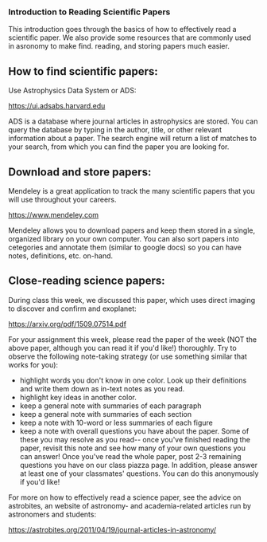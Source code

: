 ### Introduction to Reading Scientific Papers ###
This introduction goes through the basics of how to effectively read a scientific paper. We also provide some resources that are commonly used in asronomy to make find. reading, and storing papers much easier.

## How to find scientific papers: ##
Use Astrophysics Data System or ADS:

https://ui.adsabs.harvard.edu

ADS is a database where journal articles in astrophysics are stored. You can query the database by typing in the author, title, or other relevant information about a paper. The search engine will return a list of matches to your search, from which you can find the paper you are looking for.

 ## Download and store papers: ##
 Mendeley is a great application to track the many scientific papers that you will use throughout your careers.
 
https://www.mendeley.com

Mendeley allows you to download papers and keep them stored in a single, organized library on your own computer. You can also sort papers into cetegories and annotate them (similar to google docs) so you can have notes, definitions, etc. on-hand.

## Close-reading science papers: ##
 During class this week, we discussed this paper, which uses direct imaging to discover and confirm and exoplanet:
 
https://arxiv.org/pdf/1509.07514.pdf

 For your assignment this week, please read the paper of the week (NOT the above paper, although you can read it if you'd like!) thoroughly. Try to observe the following note-taking strategy (or use something similar that works for you):
- highlight words you don't know in one color. Look up their definitions and write them down as in-text notes as you read.
- highlight key ideas in another color.
- keep a general note with summaries of each paragraph
- keep a general note with summaries of each section
- keep a note with 10-word or less summaries of each figure
- keep a note with overall questions you have about the paper. Some of these you may resolve as you read-- once you've finished reading the paper, revisit this note and see how many of your own questions you can answer!
 Once you've read the whole paper, post 2-3 remaining questions you have on our class piazza page. In addition, please answer at least one of your classmates' questions. You can do this anonymously if you'd like!
 
 For more on how to effectively read a science paper, see the advice on astrobites, an website of astronomy- and academia-related articles run by astronomers and students:
 
 https://astrobites.org/2011/04/19/journal-articles-in-astronomy/
